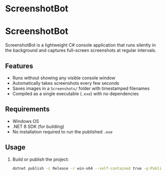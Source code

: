 # ScreenshotBot
# ScreenshotBot

ScreenshotBot is a lightweight C# console application that runs silently in the background and captures full-screen screenshots at regular intervals.

## Features

- Runs without showing any visible console window
- Automatically takes screenshots every few seconds
- Saves images in a `Screenshots/` folder with timestamped filenames
- Compiled as a single executable (`.exe`) with no dependencies

## Requirements

- Windows OS
- .NET 8 SDK (for building)
- No installation required to run the published `.exe`

## Usage

1. Build or publish the project:
   ```bash
   dotnet publish -c Release -r win-x64 --self-contained true -p:PublishSingleFile=true -p:IncludeNativeLibrariesForSelfExtract=true

